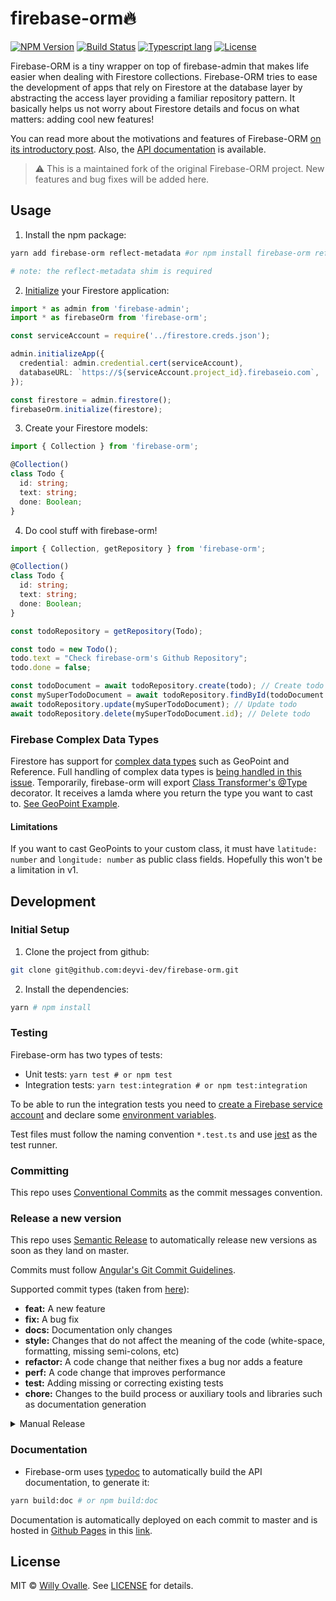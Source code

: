 # firebase-orm🔥

[![NPM Version](https://img.shields.io/npm/v/firebase-orm.svg?style=flat)](https://www.npmjs.com/package/firebase-orm)
[![Build Status](https://travis-ci.com/deyvi-dev/firebase-orm.svg?token=KsyisFHzgCusk2sapuJe&branch=master)](https://travis-ci.com/deyvi-dev/firebase-orm)
[![Typescript lang](https://img.shields.io/badge/Language-Typescript-Blue.svg)](https://www.typescriptlang.org)
[![License](https://img.shields.io/npm/l/firebase-orm.svg?style=flat)](https://www.npmjs.com/package/firebase-orm)

Firebase-ORM is a tiny wrapper on top of firebase-admin that makes life easier when dealing with Firestore collections. Firebase-ORM tries to ease the development of apps that rely on Firestore at the database layer by abstracting the access layer providing a familiar repository pattern. It basically helps us not worry about Firestore details and focus on what matters: adding cool new features!

You can read more about the motivations and features of Firebase-ORM [on its introductory post](https://medium.com/p/ba7734644684). Also, the [API documentation](https://deyvi-dev.github.io/firebase-orm) is available.

> :warning: This is a maintained fork of the original Firebase-ORM project. New features and bug fixes will be added here.

## Usage

1.  Install the npm package:

```bash
yarn add firebase-orm reflect-metadata #or npm install firebase-orm reflect-metadata

# note: the reflect-metadata shim is required
```

2. [Initialize](https://firebase.google.com/docs/firestore/quickstart#initialize) your Firestore application:

```typescript
import * as admin from 'firebase-admin';
import * as firebaseOrm from 'firebase-orm';

const serviceAccount = require('../firestore.creds.json');

admin.initializeApp({
  credential: admin.credential.cert(serviceAccount),
  databaseURL: `https://${serviceAccount.project_id}.firebaseio.com`,
});

const firestore = admin.firestore();
firebaseOrm.initialize(firestore);
```

3.  Create your Firestore models:

```typescript
import { Collection } from 'firebase-orm';

@Collection()
class Todo {
  id: string;
  text: string;
  done: Boolean;
}
```

4.  Do cool stuff with firebase-orm!

```typescript
import { Collection, getRepository } from 'firebase-orm';

@Collection()
class Todo {
  id: string;
  text: string;
  done: Boolean;
}

const todoRepository = getRepository(Todo);

const todo = new Todo();
todo.text = "Check firebase-orm's Github Repository";
todo.done = false;

const todoDocument = await todoRepository.create(todo); // Create todo
const mySuperTodoDocument = await todoRepository.findById(todoDocument.id); // Read todo
await todoRepository.update(mySuperTodoDocument); // Update todo
await todoRepository.delete(mySuperTodoDocument.id); // Delete todo
```

### Firebase Complex Data Types

Firestore has support for [complex data types](https://firebase.google.com/docs/firestore/manage-data/data-types) such as GeoPoint and Reference. Full handling of complex data types is [being handled in this issue](https://github.com/deyvi-dev/firebase-orm/issues/58). Temporarily, firebase-orm will export [Class Transformer's @Type](https://github.com/typestack/class-transformer#working-with-nested-objects) decorator. It receives a lamda where you return the type you want to cast to. [See GeoPoint Example](https://github.com/deyvi-dev/firebase-orm/blob/d8f79090b7006675f2cb5014bb5ca7a9dfbfa8c1/src/BaseFirestoreRepository.spec.ts#L471-L476).

#### Limitations

If you want to cast GeoPoints to your custom class, it must have `latitude: number` and `longitude: number` as public class fields. Hopefully this won't be a limitation in v1.

## Development

### Initial Setup

1.  Clone the project from github:

```bash
git clone git@github.com:deyvi-dev/firebase-orm.git
```

2.  Install the dependencies:

```bash
yarn # npm install
```

### Testing

Firebase-orm has two types of tests:

- Unit tests: `yarn test # or npm test`
- Integration tests: `yarn test:integration # or npm test:integration`

To be able to run the integration tests you need to [create a Firebase service account](https://firebase.google.com/docs/admin/setup#initialize_the_sdk) and declare some [environment variables](https://github.com/deyvi-dev/firebase-orm/blob/master/test/setup.ts#L5-L13).

Test files must follow the naming convention `*.test.ts` and use [jest](https://jestjs.io/) as the test runner.

### Committing

This repo uses [Conventional Commits](https://www.conventionalcommits.org/) as the commit messages convention.

### Release a new version

This repo uses [Semantic Release](https://github.com/semantic-release/semantic-release) to automatically release new versions as soon as they land on master.

Commits must follow [Angular's Git Commit Guidelines](https://github.com/angular/angular.js/blob/master/DEVELOPERS.md#-git-commit-guidelines).

Supported commit types (taken from [here](https://github.com/angular/angular.js/blob/master/DEVELOPERS.md#type)):

- **feat:** A new feature
- **fix:** A bug fix
- **docs:** Documentation only changes
- **style:** Changes that do not affect the meaning of the code (white-space, formatting, missing semi-colons, etc)
- **refactor:** A code change that neither fixes a bug nor adds a feature
- **perf:** A code change that improves performance
- **test:** Adding missing or correcting existing tests
- **chore:** Changes to the build process or auxiliary tools and libraries such as documentation generation

<details>
  <summary>Manual Release</summary>
  If, by any reason, a manual release must be done, these are the instructions:

- To release a new version to npm, first we have to create a new tag:

```bash
npm version [ major | minor | patch ] -m "Relasing version"
git push --follow-tags
```

- Then we can publish the package to npm registry:

```bash
npm publish
```

- To deploy the documentation:

```bash
yarn deploy:doc # or npm deploy:doc
```

</details>

### Documentation

- Firebase-orm uses [typedoc](https://typedoc.org/) to automatically build the API documentation, to generate it:

```bash
yarn build:doc # or npm build:doc
```

Documentation is automatically deployed on each commit to master and is hosted in [Github Pages](https://pages.github.com/) in this [link](https://deyvi-dev.github.io/firebase-orm).

## License

MIT © [Willy Ovalle](https://github.com/deyvi-dev). See [LICENSE](https://github.com/deyvi-dev/firebase-orm/blob/master/LICENSE) for details.
